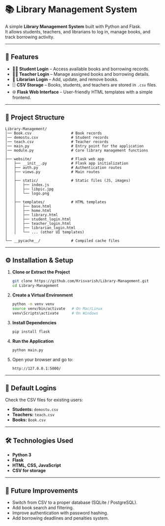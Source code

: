 # 📚 Library Management System

A simple **Library Management System** built with Python and Flask.  
It allows students, teachers, and librarians to log in, manage books, and track borrowing activity.

---

## 🚀 Features

- 👩‍🎓 **Student Login** – Access available books and borrowing records.  
- 👨‍🏫 **Teacher Login** – Manage assigned books and borrowing details.  
- 📖 **Librarian Login** – Add, update, and remove books.  
- 🗄 **CSV Storage** – Books, students, and teachers are stored in `.csv` files.  
- 🌐 **Flask Web Interface** – User-friendly HTML templates with a simple frontend.  

---

## 📂 Project Structure

```
Library-Management/
│── Book.csv                  # Book records
│── demostu.csv               # Student records
│── teach.csv                 # Teacher records
│── main.py                   # Entry point for the application
│── module.py                 # Core library management functions
│
├── website/                  # Flask web app
│   ├── __init__.py           # Flask app initialization
│   ├── auth.py               # Authentication routes
│   ├── views.py              # Main routes
│   │
│   ├── static/               # Static files (JS, images)
│   │   ├── index.js
│   │   ├── libpic.jpg
│   │   └── logo.png
│   │
│   ├── templates/            # HTML templates
│   │   ├── base.html
│   │   ├── home.html
│   │   ├── library.html
│   │   ├── student_login.html
│   │   ├── teacher_login.html
│   │   ├── librarian_login.html
│   │   └── ... (other UI templates)
│
└── __pycache__/              # Compiled cache files
```

---

## ⚙️ Installation & Setup

1. **Clone or Extract the Project**
   ```bash
   git clone https://github.com/Krisvarish/Library-Management.git
   cd Library-Management
   ```

2. **Create a Virtual Environment**
   ```bash
   python -m venv venv
   source venv/bin/activate   # On Mac/Linux
   venv\Scripts\activate      # On Windows
   ```

3. **Install Dependencies**
   ```bash
   pip install flask
   ```

4. **Run the Application**
   ```bash
   python main.py
   ```

5. Open your browser and go to:
   ```
   http://127.0.0.1:5000/
   ```

---

## 🔑 Default Logins

Check the CSV files for existing users:  
- **Students:** `demostu.csv`  
- **Teachers:** `teach.csv`  
- **Books:** `Book.csv`  

---

## 🛠️ Technologies Used

- **Python 3**
- **Flask**
- **HTML, CSS, JavaScript**
- **CSV for storage**

---

## 📌 Future Improvements

- Switch from CSV to a proper database (SQLite / PostgreSQL).  
- Add book search and filtering.  
- Improve authentication with password hashing.  
- Add borrowing deadlines and penalties system.  
